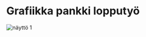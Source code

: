 # Grafiikka pankki lopputyö

<img src="/repository/assets/kuva1.png" alt="näyttö 1" title="Kuva 1">
